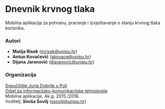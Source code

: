 # Dnevnik krvnog tlaka
Mobilna aplikacija za pohranu, praćenje i izvještavanje o stanju krvnog tlaka korisnika.

### Autori
- **Matija Risek** 	(mrisek@unipu.hr)
- **Antun Kovačević**  (akovace@unipu.hr)
- **Dijana Jaranović** (djaranovic@unipu.hr)

### Organizacija
[Sveučilište Jurja Dobrile u Puli](http://www.unipu.hr/)   
[Odjel za informacijsko-komunikacijske tehnologije](http://www.unipu.hr/index.php?id=1933)  
Mobilne aplikacije, Ak.g. 2015./2016.  
Voditelj: **Siniša Sovilj** (ssovilj@unipu.hr)
